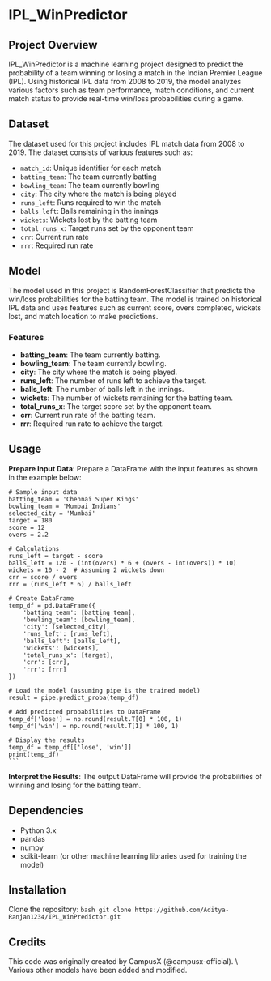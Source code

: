 # IPL_WinPredictor

## Project Overview

IPL_WinPredictor is a machine learning project designed to predict the probability of a team winning or losing a match in the Indian Premier League (IPL). Using historical IPL data from 2008 to 2019, the model analyzes various factors such as team performance, match conditions, and current match status to provide real-time win/loss probabilities during a game.

## Dataset

The dataset used for this project includes IPL match data from 2008 to 2019. The dataset consists of various features such as:

- `match_id`: Unique identifier for each match
- `batting_team`: The team currently batting
- `bowling_team`: The team currently bowling
- `city`: The city where the match is being played
- `runs_left`: Runs required to win the match
- `balls_left`: Balls remaining in the innings
- `wickets`: Wickets lost by the batting team
- `total_runs_x`: Target runs set by the opponent team
- `crr`: Current run rate
- `rrr`: Required run rate

## Model

The model used in this project is RandomForestClassifier that predicts the win/loss probabilities for the batting team. The model is trained on historical IPL data and uses features such as current score, overs completed, wickets lost, and match location to make predictions.

### Features

- **batting_team**: The team currently batting.
- **bowling_team**: The team currently bowling.
- **city**: The city where the match is being played.
- **runs_left**: The number of runs left to achieve the target.
- **balls_left**: The number of balls left in the innings.
- **wickets**: The number of wickets remaining for the batting team.
- **total_runs_x**: The target score set by the opponent team.
- **crr**: Current run rate of the batting team.
- **rrr**: Required run rate to achieve the target.

## Usage

**Prepare Input Data**: Prepare a DataFrame with the input features as shown in the example below:

    # Sample input data
    batting_team = 'Chennai Super Kings'
    bowling_team = 'Mumbai Indians'
    selected_city = 'Mumbai'
    target = 180
    score = 12
    overs = 2.2

    # Calculations
    runs_left = target - score
    balls_left = 120 - (int(overs) * 6 + (overs - int(overs)) * 10)
    wickets = 10 - 2  # Assuming 2 wickets down
    crr = score / overs
    rrr = (runs_left * 6) / balls_left

    # Create DataFrame
    temp_df = pd.DataFrame({
        'batting_team': [batting_team],
        'bowling_team': [bowling_team],
        'city': [selected_city],
        'runs_left': [runs_left],
        'balls_left': [balls_left],
        'wickets': [wickets],
        'total_runs_x': [target],
        'crr': [crr],
        'rrr': [rrr]
    })

    # Load the model (assuming pipe is the trained model)
    result = pipe.predict_proba(temp_df)

    # Add predicted probabilities to DataFrame
    temp_df['lose'] = np.round(result.T[0] * 100, 1)
    temp_df['win'] = np.round(result.T[1] * 100, 1)

    # Display the results
    temp_df = temp_df[['lose', 'win']]
    print(temp_df)
    ```

**Interpret the Results**: The output DataFrame will provide the probabilities of winning and losing for the batting team.

## Dependencies

- Python 3.x
- pandas
- numpy
- scikit-learn (or other machine learning libraries used for training the model)

## Installation

Clone the repository:
    ```bash
    git clone https://github.com/Aditya-Ranjan1234/IPL_WinPredictor.git
    ```

## Credits

This code was originally created by CampusX (@campusx-official). \ Various other models have been added and modified.
